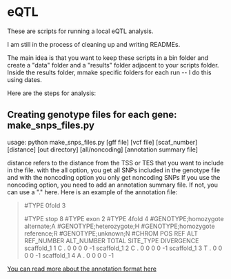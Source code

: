 # eQTL

These are scripts for running a local eQTL analysis. 

I am still in the process of cleaning up and writing READMEs.

The main idea is that you want to keep these scripts in a bin folder and create a "data" folder and a "results" folder adjacent to your scripts folder. Inside the results folder, mmake specific folders for each run -- I do this using dates.

Here are the steps for analysis:
## Creating genotype files for each gene: make_snps_files.py

usage: python make_snps_files.py [gff file] [vcf file] [scaf_number] [distance] [out directory] [all/noncoding] [annotation summary file]

distance refers to the distance from the TSS or TES that you want to include in the file.
with the all option, you get all SNPs included in the genotype file and with the noncoding option you only get noncoding SNPs
If you use the noncoding option, you need to add an annotation summary file. If not, you can use a "." here.
Here is an example of the annotation file: 

> <p> #TYPE   0fold   3 <p>
> #TYPE   stop    8
> #TYPE   exon    2
> #TYPE   4fold   4
> #GENOTYPE;homozygote alternate;A
> #GENOTYPE;heterozygote;H
> #GENOTYPE;homozygote reference;R
> #GENOTYPE;unknown;N
> #CHROM  POS     REF     ALT     REF_NUMBER      ALT_NUMBER      TOTAL   SITE_TYPE       DIVERGENCE
> scaffold_1      1       C       .       0       0       0       0       -1      
> scaffold_1      2       C       .       0       0       0       0       -1      
> scaffold_1      3       T       .       0       0       0       0       -1      
> scaffold_1      4       A       .       0       0       0       0       -1  


[You can read more about the annotation format here](http://www.genomicconflict.com/wiki/index.php?title=Roberts_Annotations)




